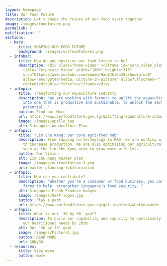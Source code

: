 ```yaml
---
layout: homepage
title: Our Food Future
description: Let's shape the future of our food story together
image: /images/foodfuture.png
permalink: /
notification: ""
sections:
  - hero:
      title: SHAPING OUR FOOD FUTURE
      background: /images/ourfoodfuture1.png
  - infobar:
      title: How do you envision our food future to be?
      description: <div class="home-video" ><iframe id="corp_video_player"
        title="Corporate Video" width="100%" height="315"
        src="https://www.youtube.com/embed/HauZJhlDoZ8;showinfo=0"
        allow="encrypted-media; picture-in-picture" allowfullscreen=""
        contenteditable="false"></iframe></div>
  - infopic:
      title: Transforming our Aquaculture Industry
      description: "We are working with farmers to uplift the aquaculture industry
        into one that is productive and sustainable, to unlock the sector's full
        potential. "
      button: Find out More
      url: https://www.ourfoodfuture.gov.sg/uplifting-aquaculture-industry/overview
      image: /images/apollo.jpg
      alt: Singapore Aquaculture Plan
  - infopic:
      title: "Lim Chu Kang: Our core agri-food hub"
      description: From tapping on technology to R&D, we are working with the industry
        to increase production. We are also optimising our agricultural land
        such as the Lim Chu Kang area to grow more with less.
      button: Our Vision
      alt: Lim Chu Kang master plan
      image: /images/ourfoodfuture-3.png
      url: master-planning-lck/ourvision
  - infopic:
      title: How can you contribute?
      description: "Whether you’re a consumer or food business, you can support local
        farms to help  strengthen Singapore’s food security. "
      alt: Singapore Fresh Produce badges
      image: /images/SGFP logos.jpg
      button: Play a part
      url: https://www.ourfoodfuture.gov.sg/get-involved/whatyoucando
  - infopic:
      title: What is our '30 by 30' goal?
      description: To build our capability and capacity to sustainably produce 30% of
        our nutritional needs by 2030
      alt: Our '30 by 30' goal
      image: /images/Picture1.jpg
      button: READ MORE
      url: 30by30
  - resources:
      title: View more
      button: more
---
```

